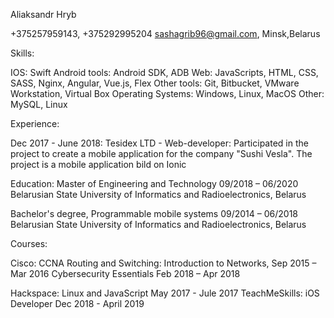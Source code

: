 Aliaksandr Hryb

+375257959143, +375292995204 sashagrib96@gmail.com, Minsk,Belarus

Skills:

IOS: Swift
Android tools: Android SDK, ADB
Web: JavaScripts, HTML, CSS, SASS, Nginx, Angular, Vue.js, Flex
Other tools: Git, Bitbucket, VMware Workstation, Virtual Box
Operating Systems: Windows, Linux, MacOS
Other: MySQL, Linux

Experience:

Dec 2017 - June 2018: Tesidex LTD - Web-developer: Participated in the project to create a mobile application
for the company "Sushi Vesla". The project is a mobile application bild on Ionic


Education: Master of Engineering and Technology 09/2018 – 06/2020 
Belarusian State University of Informatics and Radioelectronics, Belarus 

Bachelor's degree, Programmable mobile systems 09/2014 – 06/2018 
Belarusian State University of Informatics and Radioelectronics, Belarus 

Courses: 

Cisco: CCNA Routing and Switching: Introduction to Networks, Sep 2015 – Mar 2016
       Cybersecurity Essentials Feb 2018 – Apr 2018

Hackspace: Linux and JavaScript May 2017 - Jule 2017
TeachMeSkills: iOS Developer Dec 2018 - April 2019